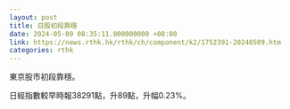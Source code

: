 ```yaml
---
layout: post
title: 日股初段靠穩
date: 2024-05-09 08:35:11.000000000 +08:00
link: https://news.rthk.hk/rthk/ch/component/k2/1752391-20240509.htm
categories: rthk
---
```


東京股市初段靠穩。

日經指數較早時報38291點，升89點，升幅0.23%。
